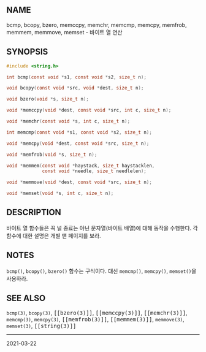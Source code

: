 ## NAME

bcmp, bcopy, bzero, memccpy, memchr, memcmp, memcpy, memfrob, memmem, memmove, memset - 바이트 열 연산

## SYNOPSIS

```c
#include <string.h>

int bcmp(const void *s1, const void *s2, size_t n);

void bcopy(const void *src, void *dest, size_t n);

void bzero(void *s, size_t n);

void *memccpy(void *dest, const void *src, int c, size_t n);

void *memchr(const void *s, int c, size_t n);

int memcmp(const void *s1, const void *s2, size_t n);

void *memcpy(void *dest, const void *src, size_t n);

void *memfrob(void *s, size_t n);

void *memmem(const void *haystack, size_t haystacklen,
             const void *needle, size_t needlelen);

void *memmove(void *dest, const void *src, size_t n);

void *memset(void *s, int c, size_t n);
```

## DESCRIPTION

바이트 열 함수들은 꼭 널 종료는 아닌 문자열(바이트 배열)에 대해 동작을 수행한다. 각 함수에 대한 설명은 개별 맨 페이지를 보라.

## NOTES

`bcmp()`, `bcopy()`, `bzero()` 함수는 구식이다. 대신 `memcmp()`, `memcpy()`, `memset()`을 사용하라.

## SEE ALSO

`bcmp(3)`, `bcopy(3)`, <tt>[[bzero(3)]]</tt>, <tt>[[memccpy(3)]]</tt>, <tt>[[memchr(3)]]</tt>, `memcmp(3)`, `memcpy(3)`, <tt>[[memfrob(3)]]</tt>, <tt>[[memmem(3)]]</tt>, `memmove(3)`, `memset(3)`, <tt>[[string(3)]]</tt>

----

2021-03-22
